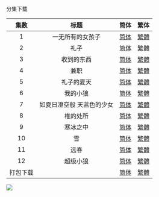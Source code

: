 分集下载

|   集数   |            标题            |                             简体                             |                             繁体                             |
| :------: | :------------------------: | :----------------------------------------------------------: | :----------------------------------------------------------: |
|    1     |      一无所有的女孩子      | [简体](https://raw.githubusercontent.com/SweetSub/SweetSub/Archive/master/Super%20Cub/%5BSweetSub%5D%20Super%20Cub%20-%2001.chs.ass) | [繁體](https://raw.githubusercontent.com/SweetSub/SweetSub/Archive/master/Super%20Cub/%5BSweetSub%5D%20Super%20Cub%20-%2001.cht.ass) |
|    2     |            礼子            | [简体](https://raw.githubusercontent.com/SweetSub/SweetSub/Archive/master/Super%20Cub/%5BSweetSub%5D%20Super%20Cub%20-%2002.chs.ass) | [繁體](https://raw.githubusercontent.com/SweetSub/SweetSub/Archive/master/Super%20Cub/%5BSweetSub%5D%20Super%20Cub%20-%2002.cht.ass) |
|    3     |         收到的东西         | [简体](https://raw.githubusercontent.com/SweetSub/SweetSub/Archive/master/Super%20Cub/%5BSweetSub%5D%20Super%20Cub%20-%2003.chs.ass) | [繁體](https://raw.githubusercontent.com/SweetSub/SweetSub/Archive/master/Super%20Cub/%5BSweetSub%5D%20Super%20Cub%20-%2003.cht.ass) |
|    4     |            兼职            | [简体](https://raw.githubusercontent.com/SweetSub/SweetSub/Archive/master/Super%20Cub/%5BSweetSub%5D%20Super%20Cub%20-%2004.chs.ass) | [繁體](https://raw.githubusercontent.com/SweetSub/SweetSub/Archive/master/Super%20Cub/%5BSweetSub%5D%20Super%20Cub%20-%2004.cht.ass) |
|    5     |         礼子的夏天         | [简体](https://raw.githubusercontent.com/SweetSub/SweetSub/Archive/master/Super%20Cub/%5BSweetSub%5D%20Super%20Cub%20-%2005.chs.ass) | [繁體](https://raw.githubusercontent.com/SweetSub/SweetSub/Archive/master/Super%20Cub/%5BSweetSub%5D%20Super%20Cub%20-%2005.cht.ass) |
|    6     |          我的小狼          | [简体](https://raw.githubusercontent.com/SweetSub/SweetSub/Archive/master/Super%20Cub/%5BSweetSub%5D%20Super%20Cub%20-%2006.chs.ass) | [繁體](https://raw.githubusercontent.com/SweetSub/SweetSub/Archive/master/Super%20Cub/%5BSweetSub%5D%20Super%20Cub%20-%2006.cht.ass) |
|    7     | 如夏日澄空般  天蓝色的少女 | [简体](https://raw.githubusercontent.com/SweetSub/SweetSub/Archive/master/Super%20Cub/%5BSweetSub%5D%20Super%20Cub%20-%2007.chs.ass) | [繁體](https://raw.githubusercontent.com/SweetSub/SweetSub/Archive/master/Super%20Cub/%5BSweetSub%5D%20Super%20Cub%20-%2007.cht.ass) |
|    8     |          椎的处所          | [简体](https://raw.githubusercontent.com/SweetSub/SweetSub/Archive/master/Super%20Cub/%5BSweetSub%5D%20Super%20Cub%20-%2008.chs.ass) | [繁體](https://raw.githubusercontent.com/SweetSub/SweetSub/Archive/master/Super%20Cub/%5BSweetSub%5D%20Super%20Cub%20-%2008.cht.ass) |
|    9     |          寒冰之中          | [简体](https://raw.githubusercontent.com/SweetSub/SweetSub/Archive/master/Super%20Cub/%5BSweetSub%5D%20Super%20Cub%20-%2009.chs.ass) | [繁體](https://raw.githubusercontent.com/SweetSub/SweetSub/Archive/master/Super%20Cub/%5BSweetSub%5D%20Super%20Cub%20-%2009.cht.ass) |
|    10    |             雪             | [简体](https://raw.githubusercontent.com/SweetSub/SweetSub/Archive/master/Super%20Cub/%5BSweetSub%5D%20Super%20Cub%20-%2010.chs.ass) | [繁體](https://raw.githubusercontent.com/SweetSub/SweetSub/Archive/master/Super%20Cub/%5BSweetSub%5D%20Super%20Cub%20-%2010.cht.ass) |
|    11    |            远春            | [简体](https://raw.githubusercontent.com/SweetSub/SweetSub/Archive/master/Super%20Cub/%5BSweetSub%5D%20Super%20Cub%20-%2011.chs.ass) | [繁體](https://raw.githubusercontent.com/SweetSub/SweetSub/Archive/master/Super%20Cub/%5BSweetSub%5D%20Super%20Cub%20-%2011.cht.ass) |
|    12    |          超级小狼          | [简体](https://raw.githubusercontent.com/SweetSub/SweetSub/Archive/master/Super%20Cub/%5BSweetSub%5D%20Super%20Cub%20-%2012.chs.ass) | [繁體](https://raw.githubusercontent.com/SweetSub/SweetSub/Archive/master/Super%20Cub/%5BSweetSub%5D%20Super%20Cub%20-%2012.cht.ass) |
| 打包下载 |                            | [简体](https://raw.githubusercontent.com/SweetSub/SweetSub/Archive/master/Super%20Cub/%5BSweetSub%5D%20Super%20Cub%20-%20[01-12].chs.zip) | [繁體](https://raw.githubusercontent.com/SweetSub/SweetSub/Archive/master/Super%20Cub/%5BSweetSub%5D%20Super%20Cub%20-%20[01-12].cht.zip) |



![](https://p.sda1.dev/1/1e9b5a9b78e06b5f388b0f3d277bdcc1/Super%20Cub%204.jpg)